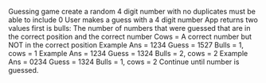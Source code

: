 Guessing game
create a random 4 digit number with no duplicates must be able to include 0
User makes a guess with a 4 digit number
App returns two values first is bulls:  The number of numbers that were guessed that are 
in the correct position and the correct number
Cows =  A correct number but NOT in the correct position
Example  Ans = 1234  Guess = 1527  Bulls = 1, cows = 1
Example  Ans = 1234  Guess = 1324  Bulls = 2, cows = 2
Example  Ans = 0234  Guess = 1324  Bulls = 1, cows = 2
Continue until number is guessed.
